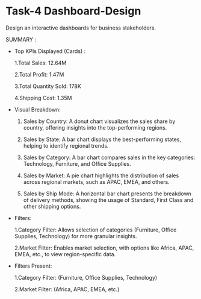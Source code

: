 # Task-4  Dashboard-Design
Design an interactive dashboards for business stakeholders.

SUMMARY :

- Top KPIs Displayed (Cards) :

   1.Total Sales: 12.64M

   2.Total Profit: 1.47M

   3.Total Quantity Sold: 178K

   4.Shipping Cost: 1.35M


- Visual Breakdown:
  
  1. Sales by Country: A donut chart visualizes the sales share by country, offering insights into the top-performing regions.

  2. Sales by State: A bar chart displays the best-performing states, helping to identify regional trends.

  3. Sales by Category: A bar chart compares sales in the key categories: Technology, Furniture, and Office Supplies.

  4. Sales by Market: A pie chart highlights the distribution of sales across regional markets, such as APAC, EMEA, and others.

  5. Sales by Ship Mode: A horizontal bar chart presents the breakdown of delivery methods, showing the usage of Standard, First Class and other shipping options.


- Filters:

  1.Category Filter: Allows selection of categories (Furniture, Office Supplies, Technology) for more granular insights.

  2.Market Filter: Enables market selection, with options like Africa, APAC, EMEA, etc., to view region-specific data.

   
- Filters Present:

  1.Category Filter: (Furniture, Office Supplies, Technology)

  2.Market Filter: (Africa, APAC, EMEA, etc.)

